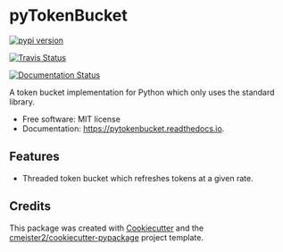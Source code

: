 # pyTokenBucket

[![pypi version](https://img.shields.io/pypi/v/pytokenbucket.svg)](https://pypi.python.org/pypi/pytokenbucket)

[![Travis Status](https://img.shields.io/travis/cmeister2/pytokenbucket.svg)](https://travis-ci.org/cmeister2/pytokenbucket)

[![Documentation Status](https://readthedocs.org/projects/pytokenbucket/badge/?version=latest)](https://pytokenbucket.readthedocs.io/en/latest/?badge=latest)

A token bucket implementation for Python which only uses the standard
library.

  - Free software: MIT license
  - Documentation: <https://pytokenbucket.readthedocs.io>.

## Features
- Threaded token bucket which refreshes tokens at a given rate.

## Credits

This package was created with [Cookiecutter](https://github.com/audreyr/cookiecutter) and the [cmeister2/cookiecutter-pypackage](https://github.com/cmeister2/cookiecutter-pypackage) project template.

